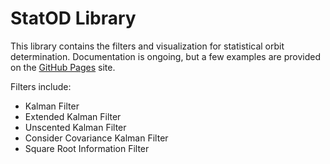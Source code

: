 # StatOD Library

This library contains the filters and visualization for statistical orbit determination. Documentation is ongoing, but a few examples are provided on the [GitHub Pages](https://joma5012.github.io/StatOD/) site. 

Filters include:
- Kalman Filter
- Extended Kalman Filter
- Unscented Kalman Filter
- Consider Covariance Kalman Filter
- Square Root Information Filter 
